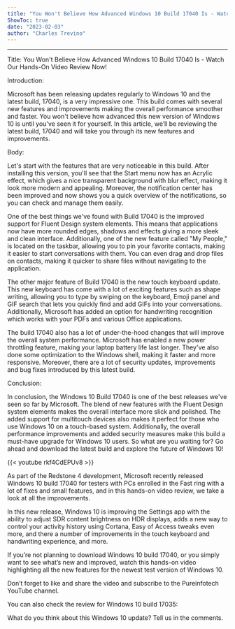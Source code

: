 ```yaml
---
title: "You Won't Believe How Advanced Windows 10 Build 17040 Is - Watch Our Hands-On Video Review Now!"
ShowToc: true 
date: "2023-02-03"
author: "Charles Trevino"
---
```

*****
Title: You Won't Believe How Advanced Windows 10 Build 17040 Is - Watch Our Hands-On Video Review Now!

Introduction:

Microsoft has been releasing updates regularly to Windows 10 and the latest build, 17040, is a very impressive one. This build comes with several new features and improvements making the overall performance smoother and faster. You won't believe how advanced this new version of Windows 10 is until you've seen it for yourself. In this article, we’ll be reviewing the latest build, 17040 and will take you through its new features and improvements.

Body:

Let's start with the features that are very noticeable in this build. After installing this version, you'll see that the Start menu now has an Acrylic effect, which gives a nice transparent background with blur effect, making it look more modern and appealing. Moreover, the notification center has been improved and now shows you a quick overview of the notifications, so you can check and manage them easily.

One of the best things we've found with Build 17040 is the improved support for Fluent Design system elements. This means that applications now have more rounded edges, shadows and effects giving a more sleek and clean interface. Additionally, one of the new feature called "My People," is located on the taskbar, allowing you to pin your favorite contacts, making it easier to start conversations with them. You can even drag and drop files on contacts, making it quicker to share files without navigating to the application.

The other major feature of Build 17040 is the new touch keyboard update. This new keyboard has come with a lot of exciting features such as shape writing, allowing you to type by swiping on the keyboard, Emoji panel and GIF search that lets you quickly find and add GIFs into your conversations. Additionally, Microsoft has added an option for handwriting recognition which works with your PDFs and various Office applications.

The build 17040 also has a lot of under-the-hood changes that will improve the overall system performance. Microsoft has enabled a new power throttling feature, making your laptop battery life last longer. They've also done some optimization to the Windows shell, making it faster and more responsive. Moreover, there are a lot of security updates, improvements and bug fixes introduced by this latest build.

Conclusion:

In conclusion, the Windows 10 Build 17040 is one of the best releases we've seen so far by Microsoft. The blend of new features with the Fluent Design system elements makes the overall interface more slick and polished. The added support for multitouch devices also makes it perfect for those who use Windows 10 on a touch-based system. Additionally, the overall performance improvements and added security measures make this build a must-have upgrade for Windows 10 users. So what are you waiting for? Go ahead and download the latest build and explore the future of Windows 10!

{{< youtube rkf4CdEPUv8 >}} 



As part of the Redstone 4 development, Microsoft recently released Windows 10 build 17040 for testers with PCs enrolled in the Fast ring with a lot of fixes and small features, and in this hands-on video review, we take a look at all the improvements.
 
In this new release, Windows 10 is improving the Settings app with the ability to adjust SDR content brightness on HDR displays, adds a new way to control your activity history using Cortana, Easy of Access tweaks even more, and there a number of improvements in the touch keyboard and handwriting experience, and more.
 
If you’re not planning to download Windows 10 build 17040, or you simply want to see what’s new and improved, watch this hands-on video highlighting all the new features for the newest test version of Windows 10.
 
Don’t forget to like and share the video and subscribe to the Pureinfotech YouTube channel.
 
You can also check the review for Windows 10 build 17035:
 

 
What do you think about this Windows 10 update? Tell us in the comments.




